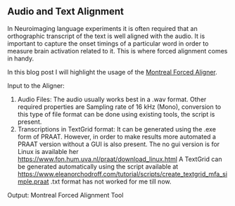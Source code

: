 ## Audio and Text Alignment

In Neuroimaging language experiments it is often required that an orthographic transcript of the text is well aligned with the audio.
It is important to capture the onset timings of a particular word in order to measure brain activation related to it. This is where
forced alignment comes in handy.

In this blog post I will highlight the usage of the [Montreal Forced Aligner](https://montreal-forced-aligner.readthedocs.io/en/latest/). 

Input to the Aligner:
1. Audio Files:
   The audio usually works best in a .wav format. Other required properties are
   Sampling rate of 16 kHz (Mono), conversion to this type of file format can be done using existing tools, the script is present. 
3. Transcriptions in TextGrid format:
   It can be generated using the .exe form of PRAAT. However, in order to make results more automated a PRAAT version without a GUI is also
present. The no gui version is for Linux is available her https://www.fon.hum.uva.nl/praat/download_linux.html
A TextGrid can be generated automatically using the script available at https://www.eleanorchodroff.com/tutorial/scripts/create_textgrid_mfa_simple.praat
.txt format has not worked for me till now. 


Output:
Montreal Forced Alignment Tool
